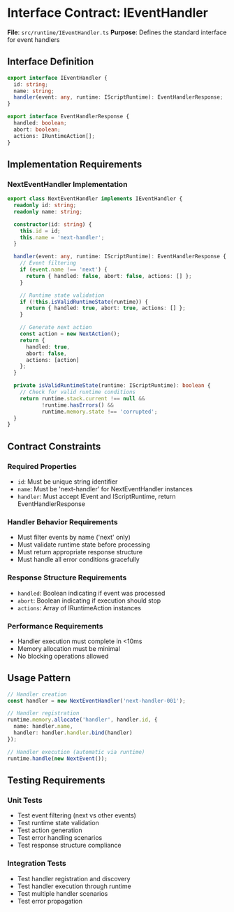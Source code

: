 # Interface Contract: IEventHandler

**File**: `src/runtime/IEventHandler.ts`
**Purpose**: Defines the standard interface for event handlers

## Interface Definition

```typescript
export interface IEventHandler {
  id: string;
  name: string;
  handler(event: any, runtime: IScriptRuntime): EventHandlerResponse;
}

export interface EventHandlerResponse {
  handled: boolean;
  abort: boolean;
  actions: IRuntimeAction[];
}
```

## Implementation Requirements

### NextEventHandler Implementation
```typescript
export class NextEventHandler implements IEventHandler {
  readonly id: string;
  readonly name: string;

  constructor(id: string) {
    this.id = id;
    this.name = 'next-handler';
  }

  handler(event: any, runtime: IScriptRuntime): EventHandlerResponse {
    // Event filtering
    if (event.name !== 'next') {
      return { handled: false, abort: false, actions: [] };
    }

    // Runtime state validation
    if (!this.isValidRuntimeState(runtime)) {
      return { handled: true, abort: true, actions: [] };
    }

    // Generate next action
    const action = new NextAction();
    return {
      handled: true,
      abort: false,
      actions: [action]
    };
  }

  private isValidRuntimeState(runtime: IScriptRuntime): boolean {
    // Check for valid runtime conditions
    return runtime.stack.current !== null &&
           !runtime.hasErrors() &&
           runtime.memory.state !== 'corrupted';
  }
}
```

## Contract Constraints

### Required Properties
- `id`: Must be unique string identifier
- `name`: Must be 'next-handler' for NextEventHandler instances
- `handler`: Must accept IEvent and IScriptRuntime, return EventHandlerResponse

### Handler Behavior Requirements
- Must filter events by name ('next' only)
- Must validate runtime state before processing
- Must return appropriate response structure
- Must handle all error conditions gracefully

### Response Structure Requirements
- `handled`: Boolean indicating if event was processed
- `abort`: Boolean indicating if execution should stop
- `actions`: Array of IRuntimeAction instances

### Performance Requirements
- Handler execution must complete in <10ms
- Memory allocation must be minimal
- No blocking operations allowed

## Usage Pattern

```typescript
// Handler creation
const handler = new NextEventHandler('next-handler-001');

// Handler registration
runtime.memory.allocate('handler', handler.id, {
  name: handler.name,
  handler: handler.handler.bind(handler)
});

// Handler execution (automatic via runtime)
runtime.handle(new NextEvent());
```

## Testing Requirements

### Unit Tests
- Test event filtering (next vs other events)
- Test runtime state validation
- Test action generation
- Test error handling scenarios
- Test response structure compliance

### Integration Tests
- Test handler registration and discovery
- Test handler execution through runtime
- Test multiple handler scenarios
- Test error propagation